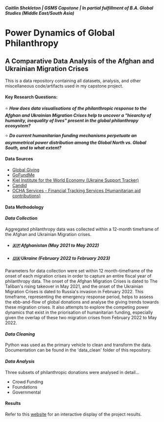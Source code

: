 ##### *Caitlin Shekleton | GSMS Capstone | In partial fulfillment of B.A. Global Studies (Middle East/South Asia)*

# **Power Dynamics of Global Philanthropy**
## **A Comparative Data Analysis of the Afghan and Ukrainian Migration Crises**

This is a data repository containing all datasets, analysis, and other miscellaneous code/artifacts used in my capstone project.

#### Key Research Questions: 
⭐ ***How does data visualisations of the philanthropic response to the Afghan and Ukrainian Migration Crises help to uncover a "hiearchy of humanity, inequality of lives" present in the global philanthropy ecosystem?***

⭐ ***Do current humanitarian funding mechanisms perpetuate an asymmetrical power distribution among the Global North vs. Global South, and to what extent?***

#### Data Sources
- [Global Giving](https://www.globalgiving.org/)
- [GoFundMe](https://www.gofundme.com/)
- [Kiel Institute for the World Economy (Ukraine Support Tracker)](https://www.ifw-kiel.de/topics/war-against-ukraine/ukraine-support-tracker/)
- [Candid](https://candid.org/)
- [OCHA Services - Financial Tracking Services (Humanitarian aid contributions)](https://fts.unocha.org/)

#### Data Methodology 
#### *Data Collection*
Aggregated philanthropy data was collected within a 12-month timeframe of the Afghan and Ukrainian Migration crises.
- ##### 🇦🇫 Afghanistan (May 2021 to May 2022)
- ##### 🇺🇦 Ukraine (February 2022 to February 2023)


Parameters for data collection were set within 12 month-timeframe of the onset of each migration crises in order to capture an entire fiscal year of philanthropy data. The onset of the Afghan Migration Crises is dated to The Taliban's rising takeover in May 2021, and the onset of the Ukrainian Migration Crises is dated to Russia's invasion in February 2022. This timeframe, representing the emergency response period, helps to assess the ebb-and-flow of global donations and analyse the giving trends towards these migration crises. It also attempts to explore the competing power dynamics that exist in the priorisation of humanitarian funding, especially given the overlap of these two migration crises from February 2022 to May 2022. 


#### *Data Cleaning*
Python was used as the primary vehicle to clean and transform the data. Documentation can be found in the 'data_clean' folder of this repository. 

#### *Data Analysis*
Three subsets of philanthropic donations were analysed in detail...
- Crowd Funding
- Foundations
- Governmental

#### Results
Refer to this [website]() for an interactive display of the project results.
